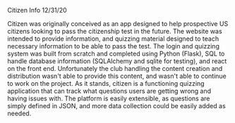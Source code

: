 Citizen Info
12/31/20

Citizen was originally conceived as an app designed to help prospective US citizens looking to pass the citizenship test in the future. The website was intended to provide information, and quizzing material designed to teach necessary information to be able to pass the test. The login and quizzing system was built from scratch and completed using Python (Flask), SQL to handle database information (SQLAlchemy and sqlite for testing), and react on the front end. Unfortunately the club handling the content creation and distribution wasn't able to provide this content, and wasn't able to continue to work on the project. As it stands, citizen is a functioning quizzing application that can track what questions users are getting wrong and having issues with. The platform is easily extensible, as questions are simply defined in JSON, and more data collection could be easily added as needed.